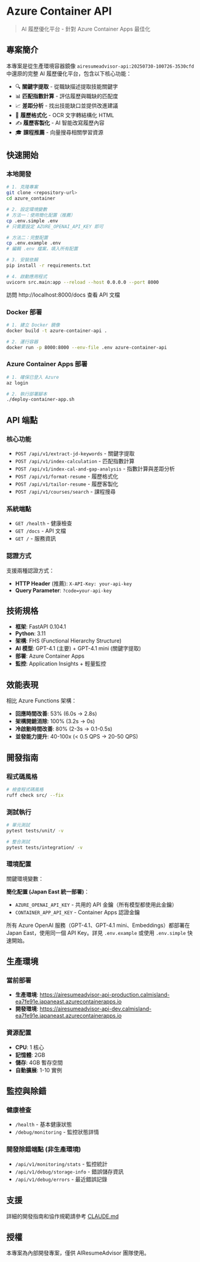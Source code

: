 # Azure Container API

> AI 履歷優化平台 - 針對 Azure Container Apps 最佳化

## 專案簡介

本專案是從生產環境容器鏡像 `airesumeadvisor-api:20250730-100726-3530cfd` 中還原的完整 AI 履歷優化平台，包含以下核心功能：

- 🔍 **關鍵字提取** - 從職缺描述提取技能關鍵字
- 📊 **匹配指數計算** - 評估履歷與職缺的匹配度  
- 📈 **差距分析** - 找出技能缺口並提供改進建議
- 📄 **履歷格式化** - OCR 文字轉結構化 HTML
- ✍️ **履歷客製化** - AI 智能改寫履歷內容
- 🎓 **課程推薦** - 向量搜尋相關學習資源

## 快速開始

### 本地開發

```bash
# 1. 克隆專案
git clone <repository-url>
cd azure_container

# 2. 設定環境變數
# 方法一：使用簡化配置（推薦）
cp .env.simple .env
# 只需要設定 AZURE_OPENAI_API_KEY 即可

# 方法二：完整配置
cp .env.example .env
# 編輯 .env 檔案，填入所有配置

# 3. 安裝依賴
pip install -r requirements.txt

# 4. 啟動應用程式
uvicorn src.main:app --reload --host 0.0.0.0 --port 8000
```

訪問 http://localhost:8000/docs 查看 API 文檔

### Docker 部署

```bash
# 1. 建立 Docker 鏡像
docker build -t azure-container-api .

# 2. 運行容器
docker run -p 8000:8000 --env-file .env azure-container-api
```

### Azure Container Apps 部署

```bash
# 1. 確保已登入 Azure
az login

# 2. 執行部署腳本
./deploy-container-app.sh
```

## API 端點

### 核心功能
- `POST /api/v1/extract-jd-keywords` - 關鍵字提取
- `POST /api/v1/index-calculation` - 匹配指數計算
- `POST /api/v1/index-cal-and-gap-analysis` - 指數計算與差距分析
- `POST /api/v1/format-resume` - 履歷格式化
- `POST /api/v1/tailor-resume` - 履歷客製化
- `POST /api/v1/courses/search` - 課程搜尋

### 系統端點
- `GET /health` - 健康檢查
- `GET /docs` - API 文檔
- `GET /` - 服務資訊

### 認證方式

支援兩種認證方式：
- **HTTP Header** (推薦): `X-API-Key: your-api-key`
- **Query Parameter**: `?code=your-api-key`

## 技術規格

- **框架**: FastAPI 0.104.1
- **Python**: 3.11
- **架構**: FHS (Functional Hierarchy Structure)
- **AI 模型**: GPT-4.1 (主要) + GPT-4.1 mini (關鍵字提取)
- **部署**: Azure Container Apps
- **監控**: Application Insights + 輕量監控

## 效能表現

相比 Azure Functions 架構：
- **回應時間改善**: 53% (6.0s → 2.8s)
- **架構開銷消除**: 100% (3.2s → 0s)
- **冷啟動時間改善**: 80% (2-3s → 0.1-0.5s)
- **並發能力提升**: 40-100x (< 0.5 QPS → 20-50 QPS)

## 開發指南

### 程式碼風格
```bash
# 檢查程式碼風格
ruff check src/ --fix
```

### 測試執行
```bash
# 單元測試
pytest tests/unit/ -v

# 整合測試  
pytest tests/integration/ -v
```

### 環境配置

關鍵環境變數：

**簡化配置 (Japan East 統一部署)**：
- `AZURE_OPENAI_API_KEY` - 共用的 API 金鑰（所有模型都使用此金鑰）
- `CONTAINER_APP_API_KEY` - Container Apps 認證金鑰

所有 Azure OpenAI 服務（GPT-4.1、GPT-4.1 mini、Embeddings）都部署在 Japan East，使用同一個 API Key。詳見 `.env.example` 或使用 `.env.simple` 快速開始。

## 生產環境

### 當前部署
- **生產環境**: https://airesumeadvisor-api-production.calmisland-ea7fe91e.japaneast.azurecontainerapps.io
- **開發環境**: https://airesumeadvisor-api-dev.calmisland-ea7fe91e.japaneast.azurecontainerapps.io

### 資源配置
- **CPU**: 1 核心
- **記憶體**: 2GB
- **儲存**: 4GB 暫存空間
- **自動擴展**: 1-10 實例

## 監控與除錯

### 健康檢查
- `/health` - 基本健康狀態
- `/debug/monitoring` - 監控狀態詳情

### 開發除錯端點 (非生產環境)
- `/api/v1/monitoring/stats` - 監控統計
- `/api/v1/debug/storage-info` - 錯誤儲存資訊
- `/api/v1/debug/errors` - 最近錯誤記錄

## 支援

詳細的開發指南和協作規範請參考 [CLAUDE.md](./CLAUDE.md)

## 授權

本專案為內部開發專案，僅供 AIResumeAdvisor 團隊使用。